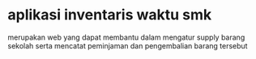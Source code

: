 aplikasi inventaris waktu smk
=======
merupakan web yang dapat membantu dalam mengatur supply barang sekolah serta mencatat peminjaman dan pengembalian barang tersebut

